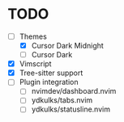 # TODO

- [ ] Themes
    - [x] Cursor Dark Midnight
    - [ ] Cursor Dark
- [x] Vimscript
- [x] Tree-sitter support
- [ ] Plugin integration
    - [ ] nvimdev/dashboard.nvim
    - [ ] ydkulks/tabs.nvim
    - [ ] ydkulks/statusline.nvim
